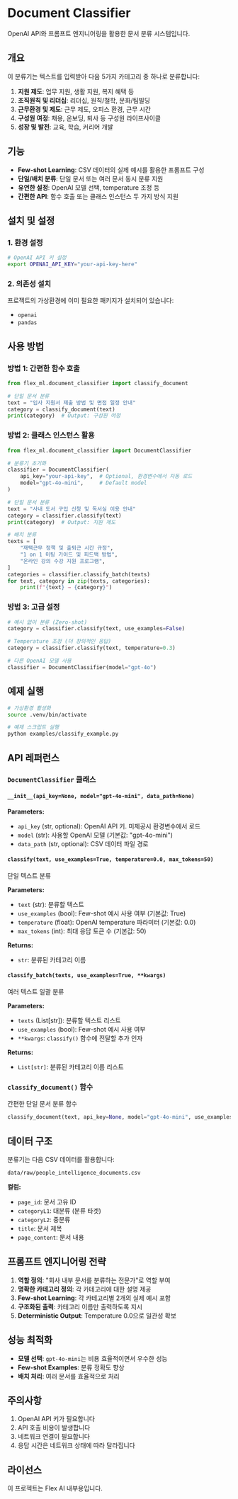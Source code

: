 # Document Classifier

OpenAI API와 프롬프트 엔지니어링을 활용한 문서 분류 시스템입니다.

## 개요

이 분류기는 텍스트를 입력받아 다음 5가지 카테고리 중 하나로 분류합니다:

1. **지원 제도**: 업무 지원, 생활 지원, 복지 혜택 등
2. **조직원칙 및 리더십**: 리더십, 원칙/철학, 문화/팀빌딩
3. **근무환경 및 제도**: 근무 제도, 오피스 환경, 근무 시간
4. **구성원 여정**: 채용, 온보딩, 퇴사 등 구성원 라이프사이클
5. **성장 및 발전**: 교육, 학습, 커리어 개발

## 기능

- **Few-shot Learning**: CSV 데이터의 실제 예시를 활용한 프롬프트 구성
- **단일/배치 분류**: 단일 문서 또는 여러 문서 동시 분류 지원
- **유연한 설정**: OpenAI 모델 선택, temperature 조정 등
- **간편한 API**: 함수 호출 또는 클래스 인스턴스 두 가지 방식 지원

## 설치 및 설정

### 1. 환경 설정

```bash
# OpenAI API 키 설정
export OPENAI_API_KEY="your-api-key-here"
```

### 2. 의존성 설치

프로젝트의 가상환경에 이미 필요한 패키지가 설치되어 있습니다:
- `openai`
- `pandas`

## 사용 방법

### 방법 1: 간편한 함수 호출

```python
from flex_ml.document_classifier import classify_document

# 단일 문서 분류
text = "입사 지원서 제출 방법 및 면접 일정 안내"
category = classify_document(text)
print(category)  # Output: 구성원 여정
```

### 방법 2: 클래스 인스턴스 활용

```python
from flex_ml.document_classifier import DocumentClassifier

# 분류기 초기화
classifier = DocumentClassifier(
    api_key="your-api-key",  # Optional, 환경변수에서 자동 로드
    model="gpt-4o-mini",     # Default model
)

# 단일 문서 분류
text = "사내 도서 구입 신청 및 독서실 이용 안내"
category = classifier.classify(text)
print(category)  # Output: 지원 제도

# 배치 분류
texts = [
    "재택근무 정책 및 출퇴근 시간 규정",
    "1 on 1 미팅 가이드 및 피드백 방법",
    "온라인 강의 수강 지원 프로그램",
]
categories = classifier.classify_batch(texts)
for text, category in zip(texts, categories):
    print(f"{text} → {category}")
```

### 방법 3: 고급 설정

```python
# 예시 없이 분류 (Zero-shot)
category = classifier.classify(text, use_examples=False)

# Temperature 조정 (더 창의적인 응답)
category = classifier.classify(text, temperature=0.3)

# 다른 OpenAI 모델 사용
classifier = DocumentClassifier(model="gpt-4o")
```

## 예제 실행

```bash
# 가상환경 활성화
source .venv/bin/activate

# 예제 스크립트 실행
python examples/classify_example.py
```

## API 레퍼런스

### `DocumentClassifier` 클래스

#### `__init__(api_key=None, model="gpt-4o-mini", data_path=None)`

**Parameters:**
- `api_key` (str, optional): OpenAI API 키. 미제공시 환경변수에서 로드
- `model` (str): 사용할 OpenAI 모델 (기본값: "gpt-4o-mini")
- `data_path` (str, optional): CSV 데이터 파일 경로

#### `classify(text, use_examples=True, temperature=0.0, max_tokens=50)`

단일 텍스트 분류

**Parameters:**
- `text` (str): 분류할 텍스트
- `use_examples` (bool): Few-shot 예시 사용 여부 (기본값: True)
- `temperature` (float): OpenAI temperature 파라미터 (기본값: 0.0)
- `max_tokens` (int): 최대 응답 토큰 수 (기본값: 50)

**Returns:**
- `str`: 분류된 카테고리 이름

#### `classify_batch(texts, use_examples=True, **kwargs)`

여러 텍스트 일괄 분류

**Parameters:**
- `texts` (List[str]): 분류할 텍스트 리스트
- `use_examples` (bool): Few-shot 예시 사용 여부
- `**kwargs`: `classify()` 함수에 전달할 추가 인자

**Returns:**
- `List[str]`: 분류된 카테고리 이름 리스트

### `classify_document()` 함수

간편한 단일 문서 분류 함수

```python
classify_document(text, api_key=None, model="gpt-4o-mini", use_examples=True)
```

## 데이터 구조

분류기는 다음 CSV 데이터를 활용합니다:

```
data/raw/people_intelligence_documents.csv
```

**컬럼:**
- `page_id`: 문서 고유 ID
- `categoryL1`: 대분류 (분류 타겟)
- `categoryL2`: 중분류
- `title`: 문서 제목
- `page_content`: 문서 내용

## 프롬프트 엔지니어링 전략

1. **역할 정의**: "회사 내부 문서를 분류하는 전문가"로 역할 부여
2. **명확한 카테고리 정의**: 각 카테고리에 대한 설명 제공
3. **Few-shot Learning**: 각 카테고리별 2개의 실제 예시 포함
4. **구조화된 출력**: 카테고리 이름만 출력하도록 지시
5. **Deterministic Output**: Temperature 0.0으로 일관성 확보

## 성능 최적화

- **모델 선택**: `gpt-4o-mini`는 비용 효율적이면서 우수한 성능
- **Few-shot Examples**: 분류 정확도 향상
- **배치 처리**: 여러 문서를 효율적으로 처리

## 주의사항

1. OpenAI API 키가 필요합니다
2. API 호출 비용이 발생합니다
3. 네트워크 연결이 필요합니다
4. 응답 시간은 네트워크 상태에 따라 달라집니다

## 라이선스

이 프로젝트는 Flex AI 내부용입니다.